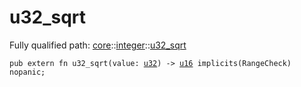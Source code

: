 # u32_sqrt

Fully qualified path: [core](./core.md)::[integer](./core-integer.md)::[u32_sqrt](./core-integer-u32_sqrt.md)

<pre><code class="language-cairo">pub extern fn u32_sqrt(value: <a href="core-integer-u32.html">u32</a>) -&gt; <a href="core-integer-u16.html">u16</a> implicits(RangeCheck) nopanic;</code></pre>

